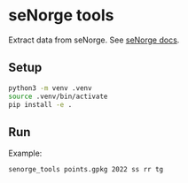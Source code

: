 # seNorge tools

Extract data from seNorge. See [seNorge docs](https://github.com/metno/seNorge_docs/wiki).

## Setup

```bash
python3 -m venv .venv
source .venv/bin/activate
pip install -e .
```

## Run

Example:

```bash
senorge_tools points.gpkg 2022 ss rr tg
```
